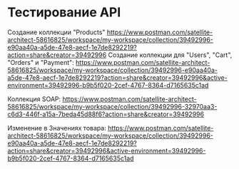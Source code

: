 # Тестирование API
Создание коллекции "Products" https://www.postman.com/satellite-architect-58616825/workspace/my-workspace/collection/39492996-e90aa40a-a5de-47e8-aecf-1e7de8292219?action=share&creator=39492996
Создание коллекции для "Users", "Cart", "Orders" и "Payment": https://www.postman.com/satellite-architect-58616825/workspace/my-workspace/collection/39492996-e90aa40a-a5de-47e8-aecf-1e7de8292219?action=share&creator=39492996&active-environment=39492996-b9b5f020-2cef-4767-8364-d7165635c1ad

Коллекция SOAP: https://www.postman.com/satellite-architect-58616825/workspace/my-workspace/collection/39492996-32970aa3-c6d3-446f-a15a-7beda45d88f6?action=share&creator=39492996

Изменение в Значениях товара: https://www.postman.com/satellite-architect-58616825/workspace/my-workspace/collection/39492996-e90aa40a-a5de-47e8-aecf-1e7de8292219?action=share&creator=39492996&active-environment=39492996-b9b5f020-2cef-4767-8364-d7165635c1ad
